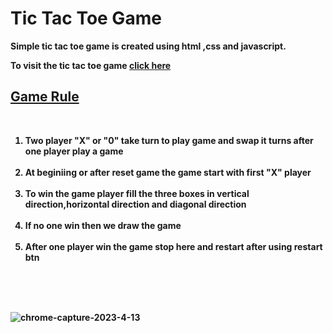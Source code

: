 <h1> <strong> Tic Tac Toe Game <strong> </h1>
<p> Simple tic tac toe game is created using html ,css and javascript.</p>
<p>To visit the tic tac toe game <a href="https://tic-tac-toe-game-101.netlify.app/">click here</a> </p>
<h2><strong><u>Game Rule</u></strong></h2><br>
<ol>
    <li> Two player "X" or "0" take turn to play game and swap it turns after one player play a game</li><br>
    <li>At beginiing or after reset game the game start with first "X" player </li><br>
    <li>To win the game player fill the three boxes in vertical direction,horizontal direction and diagonal direction </li><br>
        <li>If no one win then we draw the game  </li><br>
        <li>After one player win the  game stop here and restart after using restart btn</li><br>
</ol><br><br>


![chrome-capture-2023-4-13](https://github.com/Gagandeep101/Tic-Tac-Toe-Game/assets/112372818/b4cb45e0-c049-41b0-8b4d-65bcd2a4b60f)
